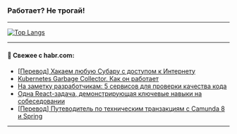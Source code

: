 ### Работает? Не трогай!

---
<!--
#### 🛠️ Technical stack:

![Java](https://img.shields.io/badge/Java-informational?logo=Oracle&style=flat&logoColor=white&color=FF4500)
![Kotlin](https://img.shields.io/badge/Kotlin-informational?logo=Kotlin&style=flat&logoColor=white&color=774D97)
![TS](https://img.shields.io/badge/TypeScript-informational?logo=typeScript&style=flat&logoColor=black&color=017acc)
![Python](https://img.shields.io/badge/Python-informational?logo=Python&style=flat&logoColor=black&color=ffdd54) <br>
![Spring](https://img.shields.io/badge/Spring-informational?logo=Spring&style=flat&logoColor=white&color=6DB33F) 
![SpringBoot](https://img.shields.io/badge/SpringBoot-informational?logo=SpringBoot&style=flat&logoColor=white&color=6DB33F)
![Nest](https://img.shields.io/badge/NestJS-informational?logo=NestJS&style=flat&logoColor=white&color=E0234E) 
![NodeJS](https://img.shields.io/badge/NodeJS-informational?logo=node.js&style=flat&logoColor=white&color=70A760)<br>
![PostgreSQL](https://img.shields.io/badge/PostgreSQL-informational?logo=PostgreSQL&style=flat&logoColor=white&color=DAA520)
![MongoDB](https://img.shields.io/badge/MongoDB-informational?logo=MongoDB&style=flat&logoColor=white&color=870000)
![Apache](https://img.shields.io/badge/Apache-informational?logo=apache&style=flat&logoColor=white&color=f74e28)

___ 
-->

<!--- #### 🛠️ : --->

[![Top Langs](https://github-readme-stats-82jvfl3w3-advtsettinggmailcoms-projects.vercel.app/api/top-langs/?username=zloylis&langs_count=10&hide_title=true&title_color=e6edf3&size_weight=0.5&count_weight=0.5&layout=compact&hide_progress=true&hide_border=true&theme=dracula)](https://github.com/zloylis)

<!---


####  :octocat:&nbsp;&nbsp; Статистика:

![GitHub stats](https://github-readme-stats-u2qms2cxw-advtsettinggmailcoms-projects.vercel.app/api?username=zloylis&show_icons=true&hide_border=true&theme=dracula&title_color=e6edf3&include_all_commits=true&count_private=true&hide_rank=false&hide_title=true&rank_icon=github)
-->
---

#### 💬 Свежее с habr.com:

<!-- BLOG-POST-LIST:START -->
- [[Перевод] Хакаем любую Субару с доступом к Интернету](https://habr.com/ru/companies/ruvds/articles/879010/?utm_source=habrahabr&utm_medium=rss&utm_campaign=879010)
- [Kubernetes Garbage Collector. Как он работает](https://habr.com/ru/articles/878954/?utm_source=habrahabr&utm_medium=rss&utm_campaign=878954)
- [На заметку разработчикам: 5 сервисов для проверки качества кода](https://habr.com/ru/companies/ru_mts/articles/878980/?utm_source=habrahabr&utm_medium=rss&utm_campaign=878980)
- [Одна React-задача, демонстрирующая ключевые навыки на собеседовании](https://habr.com/ru/articles/871792/?utm_source=habrahabr&utm_medium=rss&utm_campaign=871792)
- [[Перевод] Путеводитель по техническим транзакциям с Camunda 8 и Spring](https://habr.com/ru/articles/879026/?utm_source=habrahabr&utm_medium=rss&utm_campaign=879026)
<!-- BLOG-POST-LIST:END -->

---
